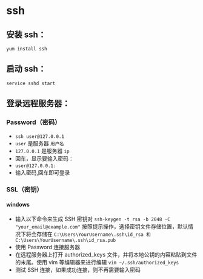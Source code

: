 # ssh

## 安装 ssh：

`yum install ssh`

## 启动 ssh：

`service sshd start`

## 登录远程服务器：

### Password（密码）

- `ssh user@127.0.0.1`
- `user` 是服务器 `用户名`
- `127.0.0.1` 是服务器 `ip`
- 回车，显示要输入密码：
- `user@127.0.0.1:`
- 输入密码,回车即可登录

### SSL（密钥）

#### windows

- 输入以下命令来生成 SSH 密钥对
  `ssh-keygen -t rsa -b 2048 -C "your_email@example.com"`
  按照提示操作，选择密钥文件存储位置，默认情况下将会存储在 `C:\Users\YourUsername\.ssh\id_rsa 和 C:\Users\YourUsername\.ssh\id_rsa.pub`
- 使用 Password 连接服务器
- 在远程服务器上打开 authorized_keys 文件，并将本地公钥的内容粘贴到文件的末尾。使用 vim 等编辑器来进行编辑
  `vim ~/.ssh/authorized_keys`
- 测试 SSH 连接，如果成功连接，则不再需要输入密码
